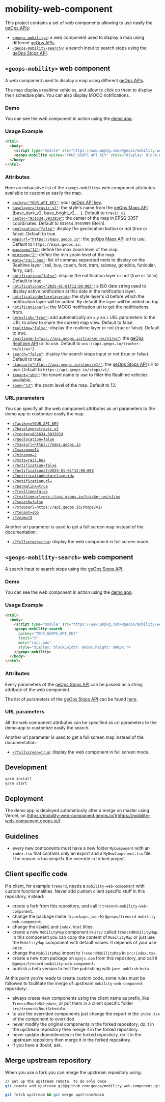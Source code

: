 # mobility-web-component

This project contains a set of web components allowing to use easily the [geOps APIs](https://developer.geops.io/):

- [`<geops-mobility>`](#geops-mobility-web-component): a web component used to display a map using different [geOps APIs](https://developer.geops.io/).
- [`<geops-mobility-search>`](#geops-mobility-search-web-component): a search input to search stops using the  [geOps Stops API](https://developer.geops.io/apis/stops).

## `<geops-mobility>` web component

A web component used to display a map using different [geOps APIs](https://developer.geops.io/).

The map displays realtime vehicles, and allow to click on them to display their schedule plan.
You can also display MOCO notifications.

### Demo

You can see the web component in action using the [demo app](https://mobility-web-component.geops.io/).

### Usage Example

```html
<html>
  <body>
    <script type="module" src="https://www.unpkg.com/@geops/mobility-web-component)"></script>
    <geops-mobility apikey="YOUR_GEOPS_API_KEY" style="display: block;width: 400px;height: 800px;"></geops-mobility>
  </body>
</html>
```

### Attributes

Here an exhaustive list of the `<geops-mobility>` web component attributes available to customize easily the map.

- [`apikey="YOUR_API_KEY"`](https://mobility-web-component.geops.io/?apikey=YOUR_API_KEY): your [geOps API key](https://developer.geops.io/).
- [`baselayer="travic_v2"`](https://mobility-web-component.geops.io/?baselayer=travic_v2): the style's name from the [geOps Maps API](https://developer.geops.io/apis/maps) (base_dark_v2, base_bright_v2, ...). Default to `travic_v2`.
- [`center="831634,5933959"`](https://mobility-web-component.geops.io/?center=831634,5933959): the center of the map in EPSG:3857 coordinates. Default to `831634,5933959` (Bern).
- [`geolocation="false"`](https://mobility-web-component.geops.io/?geolocation=false): display the geolocation button or not (true or false). Default to true.
- [`mapsurl="https://maps.geops.io"`](https://mobility-web-component.geops.io/?mapsurl=https://maps.geops.io): the [geOps Maps API](https://developer.geops.io/apis/maps) url to use. Default to `https://maps.geops.io`.
- [`maxzoom="14"`](https://mobility-web-component.geops.io/?maxzoom=14): define the max zoom level of the map.
- [`minzoom="2"`](https://mobility-web-component.geops.io/?minzoom=2): define the min zoom level of the map.
- [`mots="rail,bus"`](https://mobility-web-component.geops.io/?mots=rail,bus): list of commas separated mots to display on the Realtime layer ( rail, bus, coach, foot, tram, subway, gondola, funicular, ferry, car).
- [`notification="false"`](https://mobility-web-component.geops.io/?notification=true): display the notification layer or not (true or false). Default to true.
- [`notificationat="2025-01-01T12:00:00Z"`](https://mobility-web-component.geops.io/?notificationat=2025-01-01T12:00:00Z): a ISO date string used to display active notification at this date in the notification layer.
- [`notificationbeforelayerid=`](https://mobility-web-component.geops.io/?notificationbeforelayerid=): the style layer's id before which the notification layer will be added. By default the layer will be added on top.
- [`notificationurl=`](https://mobility-web-component.geops.io/?notificationurl=): the MOCO notification url to get the notifications from.
- [`permalink="true"`](https://mobility-web-component.geops.io/?permalink=true): add automatically an `x`,`y` an `z` URL parameters to the URL to allow to share the current map view. Default to false.
- [`realtime="false"`](https://mobility-web-component.geops.io/?realtime=false): display the realtime layer or not (true or false). Default to true.
- [`realtimeurl="wss://api.geops.io/tracker-ws/v1/ws"`](https://mobility-web-component.geops.io/?realtimeurl=wss://api.geops.io/tracker-ws/v1/ws): the [geOps Realtime API](https://developer.geops.io/apis/realtime) url to use. Default to `wss://api.geops.io/tracker-ws/v1/ws"Z`.
- [`search="false"`](https://mobility-web-component.geops.io/?search=false): display the search stops input or not (true or false). Default to true.
- [`stopsurl="https://api.geops.io/stops/v1/"`](https://mobility-web-component.geops.io/?stopsurl=https://api.geops.io/stops/v1/): the [geOps Stops API](https://developer.geops.io/apis/stops) url to use. Default to `https://api.geops.io/stops/v1/`.
- [`tenant="sbb"`](https://mobility-web-component.geops.io/?tenant=sbb): the tenant name to use to filter the Realtime vehicles available.
- [`zoom="13"`](https://mobility-web-component.geops.io/?zoom=13): the zoom level of the map. Default to 13.

### URL parameters

You can specify all the web component attributes as url parameters to the demo app to customize easily the map.

- [`/?apikey=YOUR_API_KEY`](https://mobility-web-component.geops.io/?apikey=YOUR_API_KEY)
- [`/?baselayer=travic_v2`](https://mobility-web-component.geops.io/?baselayer=travic_v2)
- [`/?center=831634,5933959`](https://mobility-web-component.geops.io/?center=831634,5933959)
- [`/?geolocation=false`](https://mobility-web-component.geops.io/?geolocation=false)
- [`/?mapsurl=https://maps.geops.io`](https://mobility-web-component.geops.io/?mapsurl=https://maps.geops.io)
- [`/?maxzoom=14`](https://mobility-web-component.geops.io/?maxzoom=14)
- [`/?minzoom=2`](https://mobility-web-component.geops.io/?minzoom=2)
- [`/?mots=rail,bus`](https://mobility-web-component.geops.io/?mots=rail,bus)
- [`/?notification=false`](https://mobility-web-component.geops.io/?notification=true)
- [`/?notificationat=2025-01-01T12:00:00Z`](https://mobility-web-component.geops.io/?notificationat=2025-01-01T12:00:00Z)
- [`/?notificationbeforelayerid=`](https://mobility-web-component.geops.io/?notificationbeforelayerid=)
- [`/?notificationurl=`](https://mobility-web-component.geops.io/?notificationurl=)
- [`/?permalink=true`](https://mobility-web-component.geops.io/?permalink=true)
- [`/?realtime=false`](https://mobility-web-component.geops.io/?realtime=false)
- [`/?realtimeurl=wss://api.geops.io/tracker-ws/v1/ws`](https://mobility-web-component.geops.io/?realtimeurl=wss://api.geops.io/tracker-ws/v1/ws)
- [`/?search=false`](https://mobility-web-component.geops.io/?search=false)
- [`/?stopsurl=https://api.geops.io/stops/v1/`](https://mobility-web-component.geops.io/?stopsurl=https://api.geops.io/stops/v1/)
- [`/?tenant=sbb`](https://mobility-web-component.geops.io/?tenant=sbb)
- [`/?zoom=13`](https://mobility-web-component.geops.io/?zoom=13)

Another url parameter is used to get a full screen map instead of the documentation:

- [`/?fullscreen=true`](https://mobility-web-component.geops.io/?fullscreen=true): display the web component in full screen mode.

## `<geops-mobility-search>` web component

A search input to search stops using the  [geOps Stops API](https://developer.geops.io/apis/stops).

### Demo

You can see the web component in action using the [demo app](https://mobility-web-component.geops.io/search.html).

### Usage Example

```html
<html>
  <body>
    <script type="module" src="https://www.unpkg.com/@geops/mobility-web-component)"></script>
    <geops-mobility-search
      apikey="YOUR_GEOPS_API_KEY"
      limit="5"
      mots="rail,bus"
      style="display: block;width: 800px;height: 800px;">
    </geops-mobility>
  </body>
</html>
```

### Attributes

Every parameters of the [geOps Stops API](https://developer.geops.io/apis/stops) can be passed as a string attribute of the web component.

The list of parameters of the [geOps Stops API](https://developer.geops.io/apis/stops) can be found
        [here](https://developer.geops.io/apis/stops#parameters).


### URL parameters

All the web component attributes can be specified as url parameters to the demo app to customize easily the search.

Another url parameter is used to get a full screen map instead of the documentation:

- [`/?fullscreen=true`](https://mobility-web-component.geops.io/search.html?fullscreen=true): display the web component in full screen mode.

## Development

```bash
yarn install
yarn start
```

## Deployment

The demo app is deployed automatically after a merge on master using Vercel, on 
[https://mobility-web-component.geops.io/](https://mobility-web-component.geops.io/).

## Guidelines

- every  new components must have a new folder `MyComponent` with an `index.tsx` that contains only an export and a `MyNewComponent.tsx` file. The reason is too simplifx the override in forked project.

## Client specific code

If a client, for example `trenord`, needs a `mobility-web-component` with custom functionnalities.
Never add custom client specific stuff in this repository, instead:

- create a fork from this repository, and call it `trenord-mobility-web-component`.
- change the package name in `package.json` to `@geops/trenord-mobility-web-component`.
- change the `README` and `index.html` titles.
- create a new `MobilityMap` component in `src/` called `TrenordMobilityMap`. In this component you can copy the content of `MobilityMap` or just use the `MobilityMap` component with default values. It depends of your use case.
- change the `MobilityMap` import to `TrenordMobilityMap` in `src/index.tsx`.
- create a new npm package on `npmjs.com` from this repository, and call it `@geops/trenord-mobility-web-component`.
- publish a beta version to test the publishing with `ỳarn publish:beta`

At this point you're ready to create custom code, some rules must be followed to facilitate the merge of upstream `mobility-web-component` repository:

- always create new components using the client name as prefix, like `TrenordRouteSchedule`,  or put them in a client specific folder `src/trenord/RoutSchedule`.
- to use the overrided components just change the export in the `index.tsx` of the component to overrided.
- never modify the original components in the forked repository, do it in the upstream repository then merge it in the forked repository.
- never update dependencies in the forked repository, do it in the upstream repository then merge it in the forked repository.
- if you have a doubt, ask.

## Merge upstream repository

When you use a fork you can merge the upstream repository using:

```bash
// Set up the upstream remote, to do only once
git remote add upstream git@github.com:geops/mobility-web-component.git

git fetch upstream && git merge upstream/main
```
